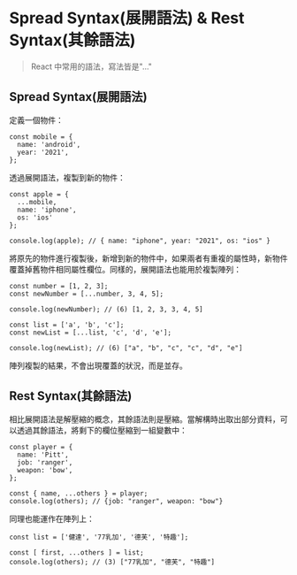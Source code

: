 # Spread Syntax(展開語法) & Rest Syntax(其餘語法)

> React 中常用的語法，寫法皆是"..."

## Spread Syntax(展開語法)
定義一個物件：
```
const mobile = {
  name: 'android',
  year: '2021',
};
```
透過展開語法，複製到新的物件：
```
const apple = {
  ...mobile,
  name: 'iphone',
  os: 'ios'
};

console.log(apple); // { name: "iphone", year: "2021", os: "ios" }
```
將原先的物件進行複製後，新增到新的物件中，如果兩者有重複的屬性時，新物件覆蓋掉舊物件相同屬性欄位。同樣的，展開語法也能用於複製陣列：
```
const number = [1, 2, 3];
const newNumber = [...number, 3, 4, 5];

console.log(newNumber); // (6) [1, 2, 3, 3, 4, 5]

const list = ['a', 'b', 'c'];
const newList = [...list, 'c', 'd', 'e'];

console.log(newList); // (6) ["a", "b", "c", "c", "d", "e"]
```
陣列複製的結果，不會出現覆蓋的狀況，而是並存。
## Rest Syntax(其餘語法)
相比展開語法是解壓縮的概念，其餘語法則是壓縮。當解構時出取出部分資料，可以透過其餘語法，將剩下的欄位壓縮到一組變數中：
```
const player = {
  name: 'Pitt',
  job: 'ranger',
  weapon: 'bow',
};

const { name, ...others } = player;
console.log(others); // {job: "ranger", weapon: "bow"}
```
同理也能運作在陣列上：
```
const list = ['健達', '77乳加', '德芙', '特趣'];

const [ first, ...others ] = list;
console.log(others); // (3) ["77乳加", "德芙", "特趣"]
```